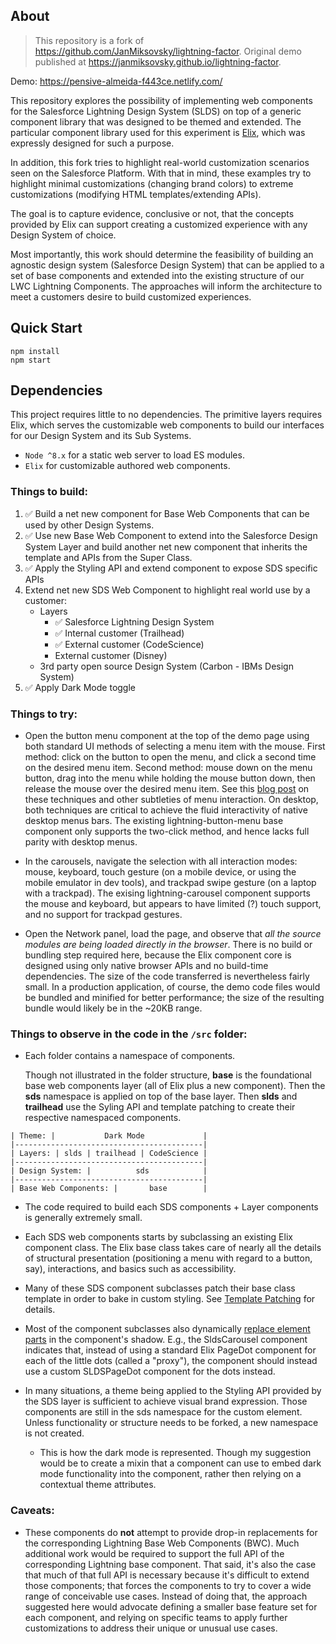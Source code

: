 ## About

> This repository is a fork of https://github.com/JanMiksovsky/lightning-factor. Original demo published at https://janmiksovsky.github.io/lightning-factor.

Demo: https://pensive-almeida-f443ce.netlify.com/

This repository explores the possibility of implementing web components for the Salesforce Lightning Design System (SLDS) on top of a generic component library that was designed to be themed and extended. The particular component library used for this experiment is [Elix](https://component.kitchen/elix), which was expressly designed for such a purpose.

In addition, this fork tries to highlight real-world customization scenarios seen on the Salesforce Platform. With that in mind, these examples try to highlight minimal customizations (changing brand colors) to extreme customizations (modifying HTML templates/extending APIs).

The goal is to capture evidence, conclusive or not, that the concepts provided by Elix can support creating a customized experience with any Design System of choice.

Most importantly, this work should determine the feasibility of building an agnostic design system (Salesforce Design System) that can be applied to a set of base components and extended into the existing structure of our LWC Lightning Components. The approaches will inform the architecture to meet a customers desire to build customized experiences.


## Quick Start

```
npm install
npm start
```

## Dependencies

This project requires little to no dependencies. The primitive layers requires Elix, which serves the customizable web components to build our interfaces for our Design System and its Sub Systems.

- `Node ^8.x` for a static web server to load ES modules.
- `Elix` for customizable authored web components.

### Things to build:

1. ✅ Build a net new component for Base Web Components that can be used by other Design Systems.
2. ✅ Use new Base Web Component to extend into the Salesforce Design System Layer and build another net new component that inherits the template and APIs from the Super Class.
3. ✅ Apply the Styling API and extend component to expose SDS specific APIs
4. Extend net new SDS Web Component to highlight real world use by a customer:
    - Layers
      - ✅ Salesforce Lightning Design System
      - ✅ Internal customer (Trailhead)
      - ✅ External customer (CodeScience)
      - External customer (Disney)
    - 3rd party open source Design System (Carbon - IBMs Design System)
5. ✅ Apply Dark Mode toggle

### Things to try:

- Open the button menu component at the top of the demo page using both standard UI methods of selecting a menu item with the mouse. First method: click on the button to open the menu, and click a second time on the desired menu item. Second method: mouse down on the menu button, drag into the menu while holding the mouse button down, then release the mouse over the desired menu item. See this [blog post](https://component.kitchen/blog/posts/building-a-great-menu-component-is-so-much-trickier-than-youd-think) on these techniques and other subtleties of menu interaction. On desktop, both techniques are critical to achieve the fluid interactivity of native desktop menus bars. The existing lightning-button-menu base component only supports the two-click method, and hence lacks full parity with desktop menus.

- In the carousels, navigate the selection with all interaction modes: mouse, keyboard, touch gesture (on a mobile device, or using the mobile emulator in dev tools), and trackpad swipe gesture (on a laptop with a trackpad). The exising lightning-carousel component supports the mouse and keyboard, but appears to have limited (?) touch support, and no support for trackpad gestures.

- Open the Network panel, load the page, and observe that _all the source modules are being loaded directly in the browser_. There is no build or bundling step required here, because the Elix component core is designed using only native browser APIs and no build-time dependencies. The size of the code transferred is nevertheless fairly small. In a production application, of course, the demo code files would be bundled and minified for better performance; the size of the resulting bundle would likely be in the ~20KB range.

### Things to observe in the code in the `/src` folder:

- Each folder contains a namespace of components.

  Though not illustrated in the folder structure, **base** is the foundational base web components layer (all of Elix plus a new component). Then the **sds** namespace is applied on top of the base layer. Then **slds** and **trailhead** use the Syling API and template patching to create their respective namespaced components.

```
| Theme: |           Dark Mode             |
|------------------------------------------|
| Layers: | slds | trailhead | CodeScience |
|------------------------------------------|
| Design System: |          sds            |
|------------------------------------------|
| Base Web Components: |       base        |
```

- The code required to build each SDS components + Layer components is generally extremely small.

- Each SDS web components starts by subclassing an existing Elix component class. The Elix base class takes care of nearly all the details of structural presentation (positioning a menu with regard to a button, say), interactions, and basics such as accessibility.

- Many of these SDS component subclasses patch their base class template in order to bake in custom styling. See [Template Patching](https://component.kitchen/elix/customizing#template-patching) for details.

- Most of the component subclasses also dynamically [replace element parts](https://component.kitchen/elix/customizing#replaceable-element-parts) in the component's shadow. E.g., the SldsCarousel component indicates that, instead of using a standard Elix PageDot component for each of the little dots (called a "proxy"), the component should instead use a custom SLDSPageDot component for the dots instead.

- In many situations, a theme being applied to the Styling API provided by the SDS layer is sufficient to achieve visual brand expression. Those components are still in the sds namespace for the custom element. Unless functionality or structure needs to be forked, a new namespace is not created.
  - This is how the dark mode is represented. Though my suggestion would be to create a mixin that a component can use to embed dark mode functionality into the component, rather then relying on a contextual theme attributes.

### Caveats:

- These components do **not** attempt to provide drop-in replacements for the corresponding Lightning Base Web Components (BWC). Much additional work would be required to support the full API of the corresponding Lightning base component. That said, it's also the case that much of that full API is necessary because it's difficult to extend those components; that forces the components to try to cover a wide range of conceivable use cases. Instead of doing that, the approach suggested here would advocate defining a smaller base feature set for each component, and relying on specific teams to apply further customizations to address their unique or unusual use cases.
